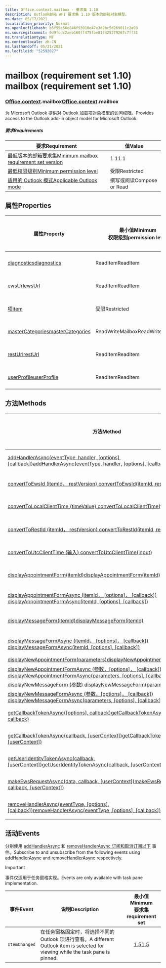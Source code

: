 ```yaml
---
title: Office.context.mailbox - 要求集 1.10
description: Outlook邮箱 API 要求集 1.10 版本的邮箱对象模型。
ms.date: 05/17/2021
localization_priority: Normal
ms.openlocfilehash: b5f55e56e846f93910e47e3d2bc5d269011c2a98
ms.sourcegitcommit: 0d9fcdc2aeb160ff475fbe817425279267c7ff31
ms.translationtype: MT
ms.contentlocale: zh-CN
ms.lasthandoff: 05/21/2021
ms.locfileid: "52592027"
---
```

# <a name="mailbox-requirement-set-110"></a><span data-ttu-id="f2d40-103">mailbox (requirement set 1.10) </span><span class="sxs-lookup"><span data-stu-id="f2d40-103">mailbox (requirement set 1.10)</span></span>

### <a name="officecontextmailbox"></a><span data-ttu-id="f2d40-104">[Office](office.md)[.context](office.context.md).mailbox</span><span class="sxs-lookup"><span data-stu-id="f2d40-104">[Office](office.md)[.context](office.context.md).mailbox</span></span>

<span data-ttu-id="f2d40-105">为 Microsoft Outlook 提供对 Outlook 加载项对象模型的访问权限。</span><span class="sxs-lookup"><span data-stu-id="f2d40-105">Provides access to the Outlook add-in object model for Microsoft Outlook.</span></span>

##### <a name="requirements"></a><span data-ttu-id="f2d40-106">要求</span><span class="sxs-lookup"><span data-stu-id="f2d40-106">Requirements</span></span>

|<span data-ttu-id="f2d40-107">要求</span><span class="sxs-lookup"><span data-stu-id="f2d40-107">Requirement</span></span>| <span data-ttu-id="f2d40-108">值</span><span class="sxs-lookup"><span data-stu-id="f2d40-108">Value</span></span>|
|---|---|
|[<span data-ttu-id="f2d40-109">最低版本的邮箱要求集</span><span class="sxs-lookup"><span data-stu-id="f2d40-109">Minimum mailbox requirement set version</span></span>](../../requirement-sets/outlook-api-requirement-sets.md)| <span data-ttu-id="f2d40-110">1.1</span><span class="sxs-lookup"><span data-stu-id="f2d40-110">1.1</span></span>|
|[<span data-ttu-id="f2d40-111">最低权限级别</span><span class="sxs-lookup"><span data-stu-id="f2d40-111">Minimum permission level</span></span>](../../../outlook/understanding-outlook-add-in-permissions.md)| <span data-ttu-id="f2d40-112">受限</span><span class="sxs-lookup"><span data-stu-id="f2d40-112">Restricted</span></span>|
|[<span data-ttu-id="f2d40-113">适用的 Outlook 模式</span><span class="sxs-lookup"><span data-stu-id="f2d40-113">Applicable Outlook mode</span></span>](../../../outlook/outlook-add-ins-overview.md#extension-points)| <span data-ttu-id="f2d40-114">撰写或阅读</span><span class="sxs-lookup"><span data-stu-id="f2d40-114">Compose or Read</span></span>|

## <a name="properties"></a><span data-ttu-id="f2d40-115">属性</span><span class="sxs-lookup"><span data-stu-id="f2d40-115">Properties</span></span>

| <span data-ttu-id="f2d40-116">属性</span><span class="sxs-lookup"><span data-stu-id="f2d40-116">Property</span></span> | <span data-ttu-id="f2d40-117">最小值</span><span class="sxs-lookup"><span data-stu-id="f2d40-117">Minimum</span></span><br><span data-ttu-id="f2d40-118">权限级别</span><span class="sxs-lookup"><span data-stu-id="f2d40-118">permission level</span></span> | <span data-ttu-id="f2d40-119">模式</span><span class="sxs-lookup"><span data-stu-id="f2d40-119">Modes</span></span> | <span data-ttu-id="f2d40-120">返回类型</span><span class="sxs-lookup"><span data-stu-id="f2d40-120">Return type</span></span> | <span data-ttu-id="f2d40-121">最小值</span><span class="sxs-lookup"><span data-stu-id="f2d40-121">Minimum</span></span><br><span data-ttu-id="f2d40-122">要求集</span><span class="sxs-lookup"><span data-stu-id="f2d40-122">requirement set</span></span> |
|---|---|---|---|:---:|
| [<span data-ttu-id="f2d40-123">diagnostics</span><span class="sxs-lookup"><span data-stu-id="f2d40-123">diagnostics</span></span>](/javascript/api/outlook/office.mailbox?view=outlook-js-1.10&preserve-view=true#diagnostics) | <span data-ttu-id="f2d40-124">ReadItem</span><span class="sxs-lookup"><span data-stu-id="f2d40-124">ReadItem</span></span> | <span data-ttu-id="f2d40-125">撰写</span><span class="sxs-lookup"><span data-stu-id="f2d40-125">Compose</span></span><br><span data-ttu-id="f2d40-126">阅读</span><span class="sxs-lookup"><span data-stu-id="f2d40-126">Read</span></span> | [<span data-ttu-id="f2d40-127">Diagnostics</span><span class="sxs-lookup"><span data-stu-id="f2d40-127">Diagnostics</span></span>](/javascript/api/outlook/office.diagnostics?view=outlook-js-1.10&preserve-view=true) | [<span data-ttu-id="f2d40-128">1.1</span><span class="sxs-lookup"><span data-stu-id="f2d40-128">1.1</span></span>](../requirement-set-1.1/outlook-requirement-set-1.1.md) |
| [<span data-ttu-id="f2d40-129">ewsUrl</span><span class="sxs-lookup"><span data-stu-id="f2d40-129">ewsUrl</span></span>](/javascript/api/outlook/office.mailbox?view=outlook-js-1.10&preserve-view=true#ewsurl) | <span data-ttu-id="f2d40-130">ReadItem</span><span class="sxs-lookup"><span data-stu-id="f2d40-130">ReadItem</span></span> | <span data-ttu-id="f2d40-131">撰写</span><span class="sxs-lookup"><span data-stu-id="f2d40-131">Compose</span></span><br><span data-ttu-id="f2d40-132">阅读</span><span class="sxs-lookup"><span data-stu-id="f2d40-132">Read</span></span> | <span data-ttu-id="f2d40-133">字符串</span><span class="sxs-lookup"><span data-stu-id="f2d40-133">String</span></span> | [<span data-ttu-id="f2d40-134">1.1</span><span class="sxs-lookup"><span data-stu-id="f2d40-134">1.1</span></span>](../requirement-set-1.1/outlook-requirement-set-1.1.md) |
| [<span data-ttu-id="f2d40-135">项</span><span class="sxs-lookup"><span data-stu-id="f2d40-135">item</span></span>](office.context.mailbox.item.md) | <span data-ttu-id="f2d40-136">受限</span><span class="sxs-lookup"><span data-stu-id="f2d40-136">Restricted</span></span> | <span data-ttu-id="f2d40-137">撰写</span><span class="sxs-lookup"><span data-stu-id="f2d40-137">Compose</span></span><br><span data-ttu-id="f2d40-138">阅读</span><span class="sxs-lookup"><span data-stu-id="f2d40-138">Read</span></span> | [<span data-ttu-id="f2d40-139">项目</span><span class="sxs-lookup"><span data-stu-id="f2d40-139">Item</span></span>](/javascript/api/outlook/office.item?view=outlook-js-1.10&preserve-view=true) | [<span data-ttu-id="f2d40-140">1.1</span><span class="sxs-lookup"><span data-stu-id="f2d40-140">1.1</span></span>](../requirement-set-1.1/outlook-requirement-set-1.1.md) |
| [<span data-ttu-id="f2d40-141">masterCategories</span><span class="sxs-lookup"><span data-stu-id="f2d40-141">masterCategories</span></span>](/javascript/api/outlook/office.mailbox?view=outlook-js-1.10&preserve-view=true#mastercategories) | <span data-ttu-id="f2d40-142">ReadWriteMailbox</span><span class="sxs-lookup"><span data-stu-id="f2d40-142">ReadWriteMailbox</span></span> | <span data-ttu-id="f2d40-143">撰写</span><span class="sxs-lookup"><span data-stu-id="f2d40-143">Compose</span></span><br><span data-ttu-id="f2d40-144">阅读</span><span class="sxs-lookup"><span data-stu-id="f2d40-144">Read</span></span> | [<span data-ttu-id="f2d40-145">MasterCategories</span><span class="sxs-lookup"><span data-stu-id="f2d40-145">MasterCategories</span></span>](/javascript/api/outlook/office.mastercategories?view=outlook-js-1.10&preserve-view=true) | [<span data-ttu-id="f2d40-146">1.8</span><span class="sxs-lookup"><span data-stu-id="f2d40-146">1.8</span></span>](../requirement-set-1.8/outlook-requirement-set-1.8.md) |
| [<span data-ttu-id="f2d40-147">restUrl</span><span class="sxs-lookup"><span data-stu-id="f2d40-147">restUrl</span></span>](/javascript/api/outlook/office.mailbox?view=outlook-js-1.10&preserve-view=true#resturl) | <span data-ttu-id="f2d40-148">ReadItem</span><span class="sxs-lookup"><span data-stu-id="f2d40-148">ReadItem</span></span> | <span data-ttu-id="f2d40-149">撰写</span><span class="sxs-lookup"><span data-stu-id="f2d40-149">Compose</span></span><br><span data-ttu-id="f2d40-150">阅读</span><span class="sxs-lookup"><span data-stu-id="f2d40-150">Read</span></span> | <span data-ttu-id="f2d40-151">字符串</span><span class="sxs-lookup"><span data-stu-id="f2d40-151">String</span></span> | [<span data-ttu-id="f2d40-152">1.5</span><span class="sxs-lookup"><span data-stu-id="f2d40-152">1.5</span></span>](../requirement-set-1.5/outlook-requirement-set-1.5.md) |
| [<span data-ttu-id="f2d40-153">userProfile</span><span class="sxs-lookup"><span data-stu-id="f2d40-153">userProfile</span></span>](/javascript/api/outlook/office.mailbox?view=outlook-js-1.10&preserve-view=true#userprofile) | <span data-ttu-id="f2d40-154">ReadItem</span><span class="sxs-lookup"><span data-stu-id="f2d40-154">ReadItem</span></span> | <span data-ttu-id="f2d40-155">撰写</span><span class="sxs-lookup"><span data-stu-id="f2d40-155">Compose</span></span><br><span data-ttu-id="f2d40-156">阅读</span><span class="sxs-lookup"><span data-stu-id="f2d40-156">Read</span></span> | [<span data-ttu-id="f2d40-157">UserProfile</span><span class="sxs-lookup"><span data-stu-id="f2d40-157">UserProfile</span></span>](/javascript/api/outlook/office.userprofile?view=outlook-js-1.10&preserve-view=true) | [<span data-ttu-id="f2d40-158">1.1</span><span class="sxs-lookup"><span data-stu-id="f2d40-158">1.1</span></span>](../requirement-set-1.1/outlook-requirement-set-1.1.md) |

## <a name="methods"></a><span data-ttu-id="f2d40-159">方法</span><span class="sxs-lookup"><span data-stu-id="f2d40-159">Methods</span></span>

| <span data-ttu-id="f2d40-160">方法</span><span class="sxs-lookup"><span data-stu-id="f2d40-160">Method</span></span> | <span data-ttu-id="f2d40-161">最小值</span><span class="sxs-lookup"><span data-stu-id="f2d40-161">Minimum</span></span><br><span data-ttu-id="f2d40-162">权限级别</span><span class="sxs-lookup"><span data-stu-id="f2d40-162">permission level</span></span> | <span data-ttu-id="f2d40-163">模式</span><span class="sxs-lookup"><span data-stu-id="f2d40-163">Modes</span></span> | <span data-ttu-id="f2d40-164">最小值</span><span class="sxs-lookup"><span data-stu-id="f2d40-164">Minimum</span></span><br><span data-ttu-id="f2d40-165">要求集</span><span class="sxs-lookup"><span data-stu-id="f2d40-165">requirement set</span></span> |
|---|---|---|:---:|
| <span data-ttu-id="f2d40-166">[addHandlerAsync(eventType, handler, [options], [callback])](/javascript/api/outlook/office.mailbox?view=outlook-js-1.10&preserve-view=true#addhandlerasync-eventtype--handler--options--callback-)</span><span class="sxs-lookup"><span data-stu-id="f2d40-166">[addHandlerAsync(eventType, handler, [options], [callback])](/javascript/api/outlook/office.mailbox?view=outlook-js-1.10&preserve-view=true#addhandlerasync-eventtype--handler--options--callback-)</span></span> | <span data-ttu-id="f2d40-167">ReadItem</span><span class="sxs-lookup"><span data-stu-id="f2d40-167">ReadItem</span></span> | <span data-ttu-id="f2d40-168">撰写</span><span class="sxs-lookup"><span data-stu-id="f2d40-168">Compose</span></span><br><span data-ttu-id="f2d40-169">阅读</span><span class="sxs-lookup"><span data-stu-id="f2d40-169">Read</span></span> | [<span data-ttu-id="f2d40-170">1.5</span><span class="sxs-lookup"><span data-stu-id="f2d40-170">1.5</span></span>](../requirement-set-1.5/outlook-requirement-set-1.5.md) |
| [<span data-ttu-id="f2d40-171">convertToEwsId (itemId， restVersion) </span><span class="sxs-lookup"><span data-stu-id="f2d40-171">convertToEwsId(itemId, restVersion)</span></span>](/javascript/api/outlook/office.mailbox?view=outlook-js-1.10&preserve-view=true#converttoewsid-itemid--restversion-) | <span data-ttu-id="f2d40-172">受限</span><span class="sxs-lookup"><span data-stu-id="f2d40-172">Restricted</span></span> | <span data-ttu-id="f2d40-173">撰写</span><span class="sxs-lookup"><span data-stu-id="f2d40-173">Compose</span></span><br><span data-ttu-id="f2d40-174">阅读</span><span class="sxs-lookup"><span data-stu-id="f2d40-174">Read</span></span> | [<span data-ttu-id="f2d40-175">1.3</span><span class="sxs-lookup"><span data-stu-id="f2d40-175">1.3</span></span>](../requirement-set-1.3/outlook-requirement-set-1.3.md) |
| [<span data-ttu-id="f2d40-176">convertToLocalClientTime (timeValue) </span><span class="sxs-lookup"><span data-stu-id="f2d40-176">convertToLocalClientTime(timeValue)</span></span>](/javascript/api/outlook/office.mailbox?view=outlook-js-1.10&preserve-view=true#converttolocalclienttime-timevalue-) | <span data-ttu-id="f2d40-177">ReadItem</span><span class="sxs-lookup"><span data-stu-id="f2d40-177">ReadItem</span></span> | <span data-ttu-id="f2d40-178">撰写</span><span class="sxs-lookup"><span data-stu-id="f2d40-178">Compose</span></span><br><span data-ttu-id="f2d40-179">阅读</span><span class="sxs-lookup"><span data-stu-id="f2d40-179">Read</span></span> | [<span data-ttu-id="f2d40-180">1.1</span><span class="sxs-lookup"><span data-stu-id="f2d40-180">1.1</span></span>](../requirement-set-1.1/outlook-requirement-set-1.1.md) |
| [<span data-ttu-id="f2d40-181">convertToRestId (itemId， restVersion) </span><span class="sxs-lookup"><span data-stu-id="f2d40-181">convertToRestId(itemId, restVersion)</span></span>](/javascript/api/outlook/office.mailbox?view=outlook-js-1.10&preserve-view=true#converttorestid-itemid--restversion-) | <span data-ttu-id="f2d40-182">受限</span><span class="sxs-lookup"><span data-stu-id="f2d40-182">Restricted</span></span> | <span data-ttu-id="f2d40-183">撰写</span><span class="sxs-lookup"><span data-stu-id="f2d40-183">Compose</span></span><br><span data-ttu-id="f2d40-184">阅读</span><span class="sxs-lookup"><span data-stu-id="f2d40-184">Read</span></span> | [<span data-ttu-id="f2d40-185">1.3</span><span class="sxs-lookup"><span data-stu-id="f2d40-185">1.3</span></span>](../requirement-set-1.3/outlook-requirement-set-1.3.md) |
| [<span data-ttu-id="f2d40-186">convertToUtcClientTime (输入) </span><span class="sxs-lookup"><span data-stu-id="f2d40-186">convertToUtcClientTime(input)</span></span>](/javascript/api/outlook/office.mailbox?view=outlook-js-1.10&preserve-view=true#converttoutcclienttime-input-) | <span data-ttu-id="f2d40-187">ReadItem</span><span class="sxs-lookup"><span data-stu-id="f2d40-187">ReadItem</span></span> | <span data-ttu-id="f2d40-188">撰写</span><span class="sxs-lookup"><span data-stu-id="f2d40-188">Compose</span></span><br><span data-ttu-id="f2d40-189">阅读</span><span class="sxs-lookup"><span data-stu-id="f2d40-189">Read</span></span> | [<span data-ttu-id="f2d40-190">1.1</span><span class="sxs-lookup"><span data-stu-id="f2d40-190">1.1</span></span>](../requirement-set-1.1/outlook-requirement-set-1.1.md) |
| [<span data-ttu-id="f2d40-191">displayAppointmentForm(itemId)</span><span class="sxs-lookup"><span data-stu-id="f2d40-191">displayAppointmentForm(itemId)</span></span>](/javascript/api/outlook/office.mailbox?view=outlook-js-1.10&preserve-view=true#displayappointmentform-itemid-) | <span data-ttu-id="f2d40-192">ReadItem</span><span class="sxs-lookup"><span data-stu-id="f2d40-192">ReadItem</span></span> | <span data-ttu-id="f2d40-193">撰写</span><span class="sxs-lookup"><span data-stu-id="f2d40-193">Compose</span></span><br><span data-ttu-id="f2d40-194">阅读</span><span class="sxs-lookup"><span data-stu-id="f2d40-194">Read</span></span> | [<span data-ttu-id="f2d40-195">1.1</span><span class="sxs-lookup"><span data-stu-id="f2d40-195">1.1</span></span>](../requirement-set-1.1/outlook-requirement-set-1.1.md) |
| <span data-ttu-id="f2d40-196">[displayAppointmentFormAsync (itemId， [options]， [callback]) ](/javascript/api/outlook/office.mailbox?view=outlook-js-1.10&preserve-view=true#displayappointmentform-itemid--options--callback-)</span><span class="sxs-lookup"><span data-stu-id="f2d40-196">[displayAppointmentFormAsync(itemId, [options], [callback])](/javascript/api/outlook/office.mailbox?view=outlook-js-1.10&preserve-view=true#displayappointmentform-itemid--options--callback-)</span></span> | <span data-ttu-id="f2d40-197">ReadItem</span><span class="sxs-lookup"><span data-stu-id="f2d40-197">ReadItem</span></span> | <span data-ttu-id="f2d40-198">撰写</span><span class="sxs-lookup"><span data-stu-id="f2d40-198">Compose</span></span><br><span data-ttu-id="f2d40-199">阅读</span><span class="sxs-lookup"><span data-stu-id="f2d40-199">Read</span></span> | [<span data-ttu-id="f2d40-200">1.9</span><span class="sxs-lookup"><span data-stu-id="f2d40-200">1.9</span></span>](../requirement-set-1.9/outlook-requirement-set-1.9.md) |
| [<span data-ttu-id="f2d40-201">displayMessageForm(itemId)</span><span class="sxs-lookup"><span data-stu-id="f2d40-201">displayMessageForm(itemId)</span></span>](/javascript/api/outlook/office.mailbox?view=outlook-js-1.10&preserve-view=true#displaymessageform-itemid-) | <span data-ttu-id="f2d40-202">ReadItem</span><span class="sxs-lookup"><span data-stu-id="f2d40-202">ReadItem</span></span> | <span data-ttu-id="f2d40-203">撰写</span><span class="sxs-lookup"><span data-stu-id="f2d40-203">Compose</span></span><br><span data-ttu-id="f2d40-204">阅读</span><span class="sxs-lookup"><span data-stu-id="f2d40-204">Read</span></span> | [<span data-ttu-id="f2d40-205">1.1</span><span class="sxs-lookup"><span data-stu-id="f2d40-205">1.1</span></span>](../requirement-set-1.1/outlook-requirement-set-1.1.md) |
| <span data-ttu-id="f2d40-206">[displayMessageFormAsync (itemId， [options]， [callback]) ](/javascript/api/outlook/office.mailbox?view=outlook-js-1.10&preserve-view=true#displaymessageform-itemid--options--callback-)</span><span class="sxs-lookup"><span data-stu-id="f2d40-206">[displayMessageFormAsync(itemId, [options], [callback])](/javascript/api/outlook/office.mailbox?view=outlook-js-1.10&preserve-view=true#displaymessageform-itemid--options--callback-)</span></span> | <span data-ttu-id="f2d40-207">ReadItem</span><span class="sxs-lookup"><span data-stu-id="f2d40-207">ReadItem</span></span> | <span data-ttu-id="f2d40-208">撰写</span><span class="sxs-lookup"><span data-stu-id="f2d40-208">Compose</span></span><br><span data-ttu-id="f2d40-209">阅读</span><span class="sxs-lookup"><span data-stu-id="f2d40-209">Read</span></span> | [<span data-ttu-id="f2d40-210">1.9</span><span class="sxs-lookup"><span data-stu-id="f2d40-210">1.9</span></span>](../requirement-set-1.9/outlook-requirement-set-1.9.md) |
| [<span data-ttu-id="f2d40-211">displayNewAppointmentForm(parameters)</span><span class="sxs-lookup"><span data-stu-id="f2d40-211">displayNewAppointmentForm(parameters)</span></span>](/javascript/api/outlook/office.mailbox?view=outlook-js-1.10&preserve-view=true#displaynewappointmentform-parameters-) | <span data-ttu-id="f2d40-212">ReadItem</span><span class="sxs-lookup"><span data-stu-id="f2d40-212">ReadItem</span></span> | <span data-ttu-id="f2d40-213">阅读</span><span class="sxs-lookup"><span data-stu-id="f2d40-213">Read</span></span> | [<span data-ttu-id="f2d40-214">1.1</span><span class="sxs-lookup"><span data-stu-id="f2d40-214">1.1</span></span>](../requirement-set-1.1/outlook-requirement-set-1.1.md) |
| <span data-ttu-id="f2d40-215">[displayNewAppointmentFormAsync (参数，[options]， [callback]) ](/javascript/api/outlook/office.mailbox?view=outlook-js-1.10&preserve-view=true#displaynewappointmentform-parameters--options--callback-)</span><span class="sxs-lookup"><span data-stu-id="f2d40-215">[displayNewAppointmentFormAsync(parameters, [options], [callback])](/javascript/api/outlook/office.mailbox?view=outlook-js-1.10&preserve-view=true#displaynewappointmentform-parameters--options--callback-)</span></span> | <span data-ttu-id="f2d40-216">ReadItem</span><span class="sxs-lookup"><span data-stu-id="f2d40-216">ReadItem</span></span> | <span data-ttu-id="f2d40-217">阅读</span><span class="sxs-lookup"><span data-stu-id="f2d40-217">Read</span></span> | [<span data-ttu-id="f2d40-218">1.9</span><span class="sxs-lookup"><span data-stu-id="f2d40-218">1.9</span></span>](../requirement-set-1.9/outlook-requirement-set-1.9.md) |
| [<span data-ttu-id="f2d40-219">displayNewMessageForm (参数) </span><span class="sxs-lookup"><span data-stu-id="f2d40-219">displayNewMessageForm(parameters)</span></span>](/javascript/api/outlook/office.mailbox?view=outlook-js-1.10&preserve-view=true#displaynewmessageform-parameters-) | <span data-ttu-id="f2d40-220">ReadItem</span><span class="sxs-lookup"><span data-stu-id="f2d40-220">ReadItem</span></span> | <span data-ttu-id="f2d40-221">阅读</span><span class="sxs-lookup"><span data-stu-id="f2d40-221">Read</span></span> | [<span data-ttu-id="f2d40-222">1.6</span><span class="sxs-lookup"><span data-stu-id="f2d40-222">1.6</span></span>](../requirement-set-1.6/outlook-requirement-set-1.6.md) |
| <span data-ttu-id="f2d40-223">[displayNewMessageFormAsync (参数，[options]， [callback]) ](/javascript/api/outlook/office.mailbox?view=outlook-js-1.10&preserve-view=true#displaynewmessageform-parameters--options--callback-)</span><span class="sxs-lookup"><span data-stu-id="f2d40-223">[displayNewMessageFormAsync(parameters, [options], [callback])](/javascript/api/outlook/office.mailbox?view=outlook-js-1.10&preserve-view=true#displaynewmessageform-parameters--options--callback-)</span></span> | <span data-ttu-id="f2d40-224">ReadItem</span><span class="sxs-lookup"><span data-stu-id="f2d40-224">ReadItem</span></span> | <span data-ttu-id="f2d40-225">阅读</span><span class="sxs-lookup"><span data-stu-id="f2d40-225">Read</span></span> | [<span data-ttu-id="f2d40-226">1.9</span><span class="sxs-lookup"><span data-stu-id="f2d40-226">1.9</span></span>](../requirement-set-1.9/outlook-requirement-set-1.9.md) |
| <span data-ttu-id="f2d40-227">[getCallbackTokenAsync([options], callback)](/javascript/api/outlook/office.mailbox?view=outlook-js-1.10&preserve-view=true#getcallbacktokenasync-options--callback-)</span><span class="sxs-lookup"><span data-stu-id="f2d40-227">[getCallbackTokenAsync([options], callback)](/javascript/api/outlook/office.mailbox?view=outlook-js-1.10&preserve-view=true#getcallbacktokenasync-options--callback-)</span></span> | <span data-ttu-id="f2d40-228">ReadItem</span><span class="sxs-lookup"><span data-stu-id="f2d40-228">ReadItem</span></span> | <span data-ttu-id="f2d40-229">撰写</span><span class="sxs-lookup"><span data-stu-id="f2d40-229">Compose</span></span><br><span data-ttu-id="f2d40-230">阅读</span><span class="sxs-lookup"><span data-stu-id="f2d40-230">Read</span></span> | [<span data-ttu-id="f2d40-231">1.5</span><span class="sxs-lookup"><span data-stu-id="f2d40-231">1.5</span></span>](../requirement-set-1.5/outlook-requirement-set-1.5.md) |
| <span data-ttu-id="f2d40-232">[getCallbackTokenAsync(callback, [userContext])](/javascript/api/outlook/office.mailbox?view=outlook-js-1.10&preserve-view=true#getcallbacktokenasync-callback--usercontext-)</span><span class="sxs-lookup"><span data-stu-id="f2d40-232">[getCallbackTokenAsync(callback, [userContext])](/javascript/api/outlook/office.mailbox?view=outlook-js-1.10&preserve-view=true#getcallbacktokenasync-callback--usercontext-)</span></span> | <span data-ttu-id="f2d40-233">ReadItem</span><span class="sxs-lookup"><span data-stu-id="f2d40-233">ReadItem</span></span> | <span data-ttu-id="f2d40-234">撰写</span><span class="sxs-lookup"><span data-stu-id="f2d40-234">Compose</span></span><br><span data-ttu-id="f2d40-235">阅读</span><span class="sxs-lookup"><span data-stu-id="f2d40-235">Read</span></span> | [<span data-ttu-id="f2d40-236">1.3</span><span class="sxs-lookup"><span data-stu-id="f2d40-236">1.3</span></span>](../requirement-set-1.3/outlook-requirement-set-1.3.md)<br>[<span data-ttu-id="f2d40-237">1.1</span><span class="sxs-lookup"><span data-stu-id="f2d40-237">1.1</span></span>](../requirement-set-1.1/outlook-requirement-set-1.1.md) |
| <span data-ttu-id="f2d40-238">[getUserIdentityTokenAsync(callback, [userContext])](/javascript/api/outlook/office.mailbox?view=outlook-js-1.10&preserve-view=true#getuseridentitytokenasync-callback--usercontext-)</span><span class="sxs-lookup"><span data-stu-id="f2d40-238">[getUserIdentityTokenAsync(callback, [userContext])](/javascript/api/outlook/office.mailbox?view=outlook-js-1.10&preserve-view=true#getuseridentitytokenasync-callback--usercontext-)</span></span> | <span data-ttu-id="f2d40-239">ReadItem</span><span class="sxs-lookup"><span data-stu-id="f2d40-239">ReadItem</span></span> | <span data-ttu-id="f2d40-240">撰写</span><span class="sxs-lookup"><span data-stu-id="f2d40-240">Compose</span></span><br><span data-ttu-id="f2d40-241">阅读</span><span class="sxs-lookup"><span data-stu-id="f2d40-241">Read</span></span> | [<span data-ttu-id="f2d40-242">1.1</span><span class="sxs-lookup"><span data-stu-id="f2d40-242">1.1</span></span>](../requirement-set-1.1/outlook-requirement-set-1.1.md) |
| <span data-ttu-id="f2d40-243">[makeEwsRequestAsync(data, callback, [userContext])](/javascript/api/outlook/office.mailbox?view=outlook-js-1.10&preserve-view=true#makeewsrequestasync-data--callback--usercontext-)</span><span class="sxs-lookup"><span data-stu-id="f2d40-243">[makeEwsRequestAsync(data, callback, [userContext])](/javascript/api/outlook/office.mailbox?view=outlook-js-1.10&preserve-view=true#makeewsrequestasync-data--callback--usercontext-)</span></span> | <span data-ttu-id="f2d40-244">ReadWriteMailbox</span><span class="sxs-lookup"><span data-stu-id="f2d40-244">ReadWriteMailbox</span></span> | <span data-ttu-id="f2d40-245">撰写</span><span class="sxs-lookup"><span data-stu-id="f2d40-245">Compose</span></span><br><span data-ttu-id="f2d40-246">阅读</span><span class="sxs-lookup"><span data-stu-id="f2d40-246">Read</span></span> | [<span data-ttu-id="f2d40-247">1.1</span><span class="sxs-lookup"><span data-stu-id="f2d40-247">1.1</span></span>](../requirement-set-1.1/outlook-requirement-set-1.1.md) |
| <span data-ttu-id="f2d40-248">[removeHandlerAsync(eventType, [options], [callback])](/javascript/api/outlook/office.mailbox?view=outlook-js-1.10&preserve-view=true#removehandlerasync-eventtype--options--callback-)</span><span class="sxs-lookup"><span data-stu-id="f2d40-248">[removeHandlerAsync(eventType, [options], [callback])](/javascript/api/outlook/office.mailbox?view=outlook-js-1.10&preserve-view=true#removehandlerasync-eventtype--options--callback-)</span></span> | <span data-ttu-id="f2d40-249">ReadItem</span><span class="sxs-lookup"><span data-stu-id="f2d40-249">ReadItem</span></span> | <span data-ttu-id="f2d40-250">撰写</span><span class="sxs-lookup"><span data-stu-id="f2d40-250">Compose</span></span><br><span data-ttu-id="f2d40-251">阅读</span><span class="sxs-lookup"><span data-stu-id="f2d40-251">Read</span></span> | [<span data-ttu-id="f2d40-252">1.5</span><span class="sxs-lookup"><span data-stu-id="f2d40-252">1.5</span></span>](../requirement-set-1.5/outlook-requirement-set-1.5.md) |

## <a name="events"></a><span data-ttu-id="f2d40-253">活动</span><span class="sxs-lookup"><span data-stu-id="f2d40-253">Events</span></span>

<span data-ttu-id="f2d40-254">分别使用 [addHandlerAsync](/javascript/api/outlook/office.mailbox?view=outlook-js-1.10&preserve-view=true#addhandlerasync-eventtype--handler--options--callback-) 和 [removeHandlerAsync 订阅和取消订阅以下](/javascript/api/outlook/office.mailbox?view=outlook-js-1.10&preserve-view=true#removehandlerasync-eventtype--options--callback-) 事件。</span><span class="sxs-lookup"><span data-stu-id="f2d40-254">Subscribe to and unsubscribe from the following events using [addHandlerAsync](/javascript/api/outlook/office.mailbox?view=outlook-js-1.10&preserve-view=true#addhandlerasync-eventtype--handler--options--callback-) and [removeHandlerAsync](/javascript/api/outlook/office.mailbox?view=outlook-js-1.10&preserve-view=true#removehandlerasync-eventtype--options--callback-) respectively.</span></span>

> [!IMPORTANT]
> <span data-ttu-id="f2d40-255">事件仅适用于任务窗格实现。</span><span class="sxs-lookup"><span data-stu-id="f2d40-255">Events are only available with task pane implementation.</span></span>

| <span data-ttu-id="f2d40-256">事件</span><span class="sxs-lookup"><span data-stu-id="f2d40-256">Event</span></span> | <span data-ttu-id="f2d40-257">说明</span><span class="sxs-lookup"><span data-stu-id="f2d40-257">Description</span></span> | <span data-ttu-id="f2d40-258">最小值</span><span class="sxs-lookup"><span data-stu-id="f2d40-258">Minimum</span></span><br><span data-ttu-id="f2d40-259">要求集</span><span class="sxs-lookup"><span data-stu-id="f2d40-259">requirement set</span></span> |
|---|---|:---:|
|`ItemChanged`| <span data-ttu-id="f2d40-260">在任务窗格固定时，将选择不同的 Outlook 项进行查看。</span><span class="sxs-lookup"><span data-stu-id="f2d40-260">A different Outlook item is selected for viewing while the task pane is pinned.</span></span> | [<span data-ttu-id="f2d40-261">1.5</span><span class="sxs-lookup"><span data-stu-id="f2d40-261">1.5</span></span>](../requirement-set-1.5/outlook-requirement-set-1.5.md) |
